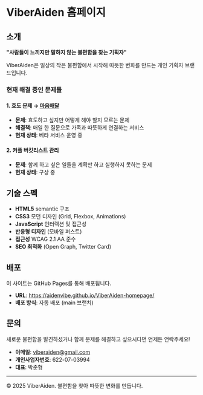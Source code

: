 # ViberAiden 홈페이지

## 소개

**"사람들이 느끼지만 말하지 않는 불편함을 찾는 기획자"**

ViberAiden은 일상의 작은 불편함에서 시작해 따뜻한 변화를 만드는 개인 기획자 브랜드입니다.

### 현재 해결 중인 문제들

#### 1. 효도 문제 → [마음배달](https://dearq.app)
- **문제**: 효도하고 싶지만 어떻게 해야 할지 모르는 문제
- **해결책**: 매일 한 질문으로 가족과 따뜻하게 연결하는 서비스
- **현재 상태**: 베타 서비스 운영 중

#### 2. 커플 버킷리스트 관리
- **문제**: 함께 하고 싶은 일들을 계획만 하고 실행하지 못하는 문제
- **현재 상태**: 구상 중

## 기술 스펙

- **HTML5** semantic 구조
- **CSS3** 모던 디자인 (Grid, Flexbox, Animations)
- **JavaScript** 인터랙션 및 접근성
- **반응형 디자인** (모바일 퍼스트)
- **접근성** WCAG 2.1 AA 준수
- **SEO 최적화** (Open Graph, Twitter Card)

## 배포

이 사이트는 GitHub Pages를 통해 배포됩니다.

- **URL**: https://aidenvibe.github.io/ViberAiden-homepage/
- **배포 방식**: 자동 배포 (main 브랜치)

## 문의

새로운 불편함을 발견하셨거나 함께 문제를 해결하고 싶으시다면 언제든 연락주세요!

- **이메일**: viberaiden@gmail.com
- **개인사업자번호**: 622-07-03994
- **대표**: 박준형

---

© 2025 ViberAiden. 불편함을 찾아 따뜻한 변화를 만듭니다.
